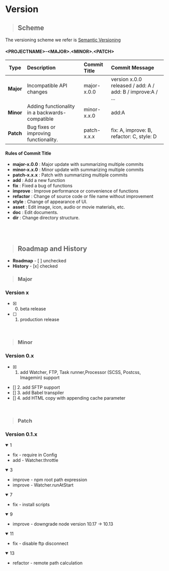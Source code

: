 Version
=============

>## Scheme

The versioning scheme we refer is [Semantic Versioning](https://semver.org/)

#### <PROJECTNAME\>-<MAJOR\>.<MINOR\>.<PATCH\>

| Type | Description | Commit Title | Commit Message |
|:----------:|:-------------|:-------------|:-------------|
|**Major**| Incompatible API changes | major-x.0.0 | version x.0.0 released / add: A / add: B / improve:A / ...   |
|**Minor**| Adding functionality in a backwards-compatible | minor-x.x.0 | add:A |
|**Patch**| Bug fixes or improving functionality. | patch-x.x.x | fix: A,  improve: B,  refactor: C, style: D |
<summary><div> 

#### Rules of Commit Title
- **major-x.0.0** : Major update with summarizing multiple commits
- **minor-x.x.0** : Minor update with summarizing multiple commits
- **patch-x.x.x** : Patch with summarizing multiple commits
- **add**  : Add a new function
- **fix**  : Fixed a bug of functions
- **improve** : Improve performance or convenience of functions
- **refactor** : Change of source code or file name without improvement
- **style** :  Change of appearance of UI.
- **asset** :  Edit image, icon, audio or movie materials, etc.
- **doc** :  Edit documents.
- **dir** :  Change directory structure.

<br>
<br>

> ## Roadmap and History
- **Roadmap** -  [ ] unchecked
- **History** - [x] checked

>### Major
### Version x

- [x] 0. beta release
- [ ] 1. production release

<br>


>### Minor
### Version 0.x

- [x] 1. add Watcher, FTP, Task runner,Processor (SCSS, Postcss, Imagemin) support 
- []  2. add SFTP support
- []  3. add Babel transpiler
- []  4. add HTML copy with appending cache parameter 

<br>

>### Patch
### Version 0.1.x
<details open>
<summary>1</summary>

- fix - require in Config <br>
- add - Watcher.throttle
</details>

<details open>
<summary>3</summary>

- improve - npm root path expression<br>
- improve - Watcher.runAtStart
</details>

<details open>
<summary>7</summary>

- fix - install scripts<br>
</details>

<details open>
<summary>9</summary>

- improve - downgrade node version 10.17 -> 10.13 <br>
</details>

<details open>
<summary>11</summary>

- fix - disable ftp disconnect<br>
</details>


<details open>
<summary>13</summary>

- refactor - remote path calculation<br>
</details>
